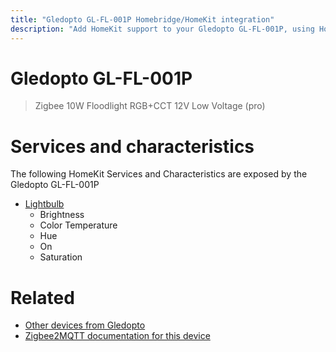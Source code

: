 ```yaml
---
title: "Gledopto GL-FL-001P Homebridge/HomeKit integration"
description: "Add HomeKit support to your Gledopto GL-FL-001P, using Homebridge, Zigbee2MQTT and homebridge-z2m."
---
```

<!---
This file has been GENERATED using src/docgen/docgen.ts
DO NOT EDIT THIS FILE MANUALLY!
-->
# Gledopto GL-FL-001P
> Zigbee 10W Floodlight RGB+CCT 12V Low Voltage (pro)


# Services and characteristics
The following HomeKit Services and Characteristics are exposed by
the Gledopto GL-FL-001P

* [Lightbulb](../../light.md)
  * Brightness
  * Color Temperature
  * Hue
  * On
  * Saturation


# Related
* [Other devices from Gledopto](../index.md#gledopto)
* [Zigbee2MQTT documentation for this device](https://www.zigbee2mqtt.io/devices/GL-FL-001P.html)
